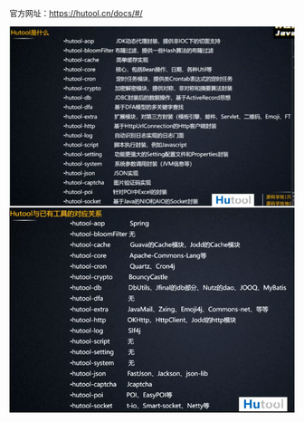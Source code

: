 


官方网址：https://hutool.cn/docs/#/




![hutool01](./image/hutool01.png)
![hutool02](./image/hutool02.png)